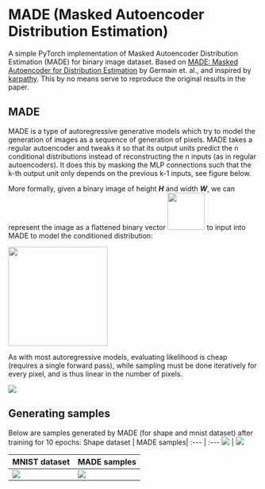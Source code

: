 # MADE (Masked Autoencoder Distribution Estimation)

A simple PyTorch implementation of Masked Autoencoder Distribution Estimation (MADE) for binary image dataset. 
Based on [MADE: Masked Autoencoder for Distribution Estimation](https://arxiv.org/abs/1502.03509) by Germain et. al., and inspired by [karpathy](https://github.com/karpathy/pytorch-made). This by no means serve to reproduce the original results in the paper.

## MADE
MADE is a type of autoregressive generative models which try to model the generation of images as a sequence of generation of pixels.
MADE takes a regular autoencoder and tweaks it so that its output units predict the n conditional distributions instead of reconstructing the n inputs (as in regular autoencoders). It does this by masking the MLP connections such that the k-th output unit only depends on the previous k-1 inputs, see figure below. 

More formally, given a binary image of height ***H*** and width ***W***, we can represent the image as a flattened binary vector <img src="https://i.imgur.com/8bl0fcG.png" width="75"/> to input into MADE to model the conditioned distribution: 

<img src="https://i.imgur.com/g5epKUJ.png" width="200"/>

As with most autoregressive models, evaluating likelihood is cheap (requires a single forward pass), while sampling must be done iteratively for every pixel, and is thus linear in the number of pixels. 

![](https://i.imgur.com/Eq9A8Hz.png)


## Generating samples
Below are samples generated by MADE (for shape and mnist dataset) after training for 10 epochs:
Shape dataset | MADE samples| 
:--- | :---
![](https://i.imgur.com/4iU3eDY.png) | ![](https://i.imgur.com/x7tZ3H2.png)

MNIST dataset | MADE samples| 
:--- | :---
![](https://i.imgur.com/mlO1TuB.png) | ![](https://i.imgur.com/d9kQWV7.png)
